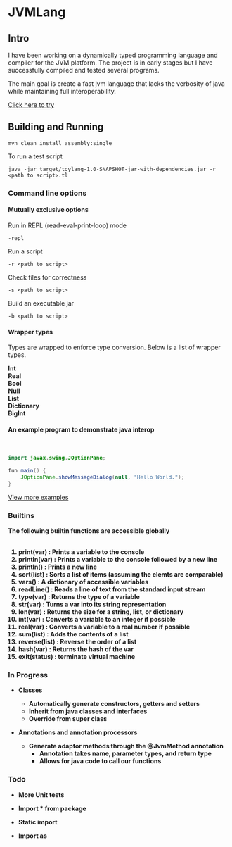 # JVMLang

## Intro

I have been working on a dynamically typed programming language and compiler
for the JVM platform. The project is in early stages but I have successfully
compiled and tested several programs.

The main goal is create a fast jvm language that lacks the verbosity
of java while maintaining full interoperability.

[Click here to try](http://bradleywood.me/projects/jvmlang.html)

## Building and Running

```
mvn clean install assembly:single
```

To run a test script


```
java -jar target/toylang-1.0-SNAPSHOT-jar-with-dependencies.jar -r <path to script>.tl
```

### Command line options

#### Mutually exclusive options

Run in REPL (read-eval-print-loop) mode
```
-repl
```

Run a script
```
-r <path to script>
```

Check files for correctness
```
-s <path to script>
```

Build an executable jar
```
-b <path to script>
```

#### Wrapper types

Types are wrapped to enforce type conversion. Below is a list of wrapper types.

<b>
Int <br>
Real<br>
Bool<br>
Null<br>
List<br>
Dictionary<br>
BigInt<br>
</b>


#### An example program to demonstrate java interop 
<br>

``` Java
import javax.swing.JOptionPane;

fun main() {
    JOptionPane.showMessageDialog(null, "Hello World.");
}
```

[View more examples](https://github.com/BradleyWood/TlDemo)


### Builtins
<b>The following builtin functions are accessible globally<b><br><br>

 1. <b>print(var) : Prints a variable to the console</b><br>
 2. <b>println(var) : Prints a variable to the console followed by a new line</b><br>
 3. <b>println() : Prints a new line</b><br>
 4. <b>sort(list) : Sorts a list of items (assuming the elemts are comparable)</b><br>
 5. <b>vars() : A dictionary of accessible variables</b> <br>
 6. <b>readLine() : Reads a line of text from the standard input stream</b> <br>
 7. <b>type(var) : Returns the type of a variable</b> <br>
 8. <b>str(var) : Turns a var into its string representation</b> <br>
 9. <b>len(var) : Returns the size for a string, list, or dictionary</b> <br>
 9. <b>int(var) : Converts a variable to an integer if possible</b> <br>
 10. <b>real(var) : Converts a variable to a real number if possible</b> <br>
 11. <b>sum(list) : Adds the contents of a list</b> <br>
 12. <b>reverse(list) : Reverse the order of a list</b> <br>
 13. <b>hash(var) : Returns the hash of the var </b> <br>
 14. <b>exit(status) : terminate virtual machine </b> <br>

### In Progress

- Classes
    - Automatically generate constructors, getters and setters
    - Inherit from java classes and interfaces
    - Override from super class

- Annotations and annotation processors
    - Generate adaptor methods through the @JvmMethod annotation
        - Annotation takes name, parameter types, and return type
        - Allows for java code to call our functions

### Todo

- More Unit tests

- Import * from package

- Static import

- Import as
